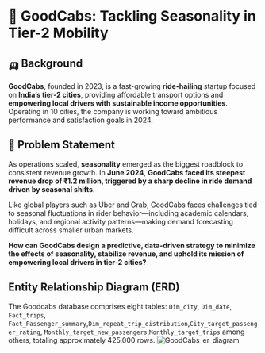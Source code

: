 # 🚕 GoodCabs: Tackling Seasonality in Tier-2 Mobility


## 🛺 Background
**GoodCabs**, founded in 2023, is a fast-growing **ride-hailing** startup focused on **India’s tier-2 cities**, providing affordable transport options and **empowering local drivers with sustainable income opportunities**. Operating in 10 cities, the company is working toward ambitious performance and satisfaction goals in 2024.


## 🚧 Problem Statement
As operations scaled, **seasonality** emerged as the biggest roadblock to consistent revenue growth. In **June 2024**, **GoodCabs faced its steepest revenue drop of ₹1.2 million, triggered by a sharp decline in ride demand driven by seasonal shifts**.

Like global players such as Uber and Grab, GoodCabs faces challenges tied to seasonal fluctuations in rider behavior—including academic calendars, holidays, and regional activity patterns—making demand forecasting difficult across smaller urban markets.

**How can GoodCabs design a predictive, data-driven strategy to minimize the effects of seasonality, stabilize revenue, and uphold its mission of empowering local drivers in tier-2 cities?**


## Entity Relationship Diagram (ERD)
The Goodcabs database comprises eight tables: `Dim_city`, `Dim_date`, `Fact_trips`, `Fact_Passenger_summary`,`Dim_repeat_trip_distribution`,`City_target_passenger_rating`, `Monthly_target_new_passengers`,`Monthly_target_trips` among others, totaling approximately 425,000 rows.
![GoodCabs_er_diagram](https://github.com/user-attachments/assets/7f07219a-18fb-45b0-bfce-02e612130a88)
